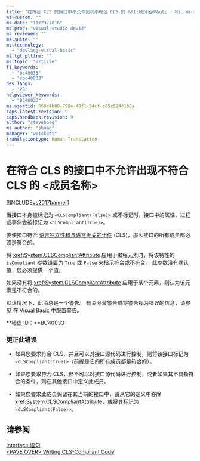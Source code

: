 ```yaml
---
title: "在符合 CLS 的接口中不允许出现不符合 CLS 的 &lt;成员名称&gt; | Microsoft Docs"
ms.custom: ""
ms.date: "11/23/2016"
ms.prod: "visual-studio-dev14"
ms.reviewer: ""
ms.suite: ""
ms.technology: 
  - "devlang-visual-basic"
ms.tgt_pltfrm: ""
ms.topic: "article"
f1_keywords: 
  - "bc40033"
  - "vbc40033"
dev_langs: 
  - "VB"
helpviewer_keywords: 
  - "BC40033"
ms.assetid: 060c4b08-798e-40f1-94cf-c05c524f1b8a
caps.latest.revision: 9
caps.handback.revision: 9
author: "stevehoag"
ms.author: "shoag"
manager: "wpickett"
translationtype: Human Translation
---
```

# 在符合 CLS 的接口中不允许出现不符合 CLS 的 &lt;成员名称&gt;
[!INCLUDE[vs2017banner](../../../csharp/includes/vs2017banner.md)]

当接口本身被标记为 `<CLSCompliant(False)>` 或不标记时，接口中的属性、过程或事件会被标记为 `<CLSCompliant(True)>`。  
  
 要使接口符合 [语言独立性和与语言无关的组件](../Topic/Language%20Independence%20and%20Language-Independent%20Components.md) \(CLS\)，那么接口的所有成员都必须是符合的。  
  
 将 <xref:System.CLSCompliantAttribute> 应用于编程元素时，将该特性的 `isCompliant` 参数设置为 `True` 或 `False` 来指示符合或不符合。  此参数没有默认值，您必须提供一个值。  
  
 如果没有将 <xref:System.CLSCompliantAttribute> 应用于某个元素，则认为该元素是不符合的。  
  
 默认情况下，此消息是一个警告。  有关隐藏警告或将警告视为错误的信息，请参见 [在 Visual Basic 中配置警告](/visual-studio/ide/configuring-warnings-in-visual-basic)。  
  
 **错误 ID：**BC40033  
  
### 更正此错误  
  
-   如果您要求符合 CLS，并且可以对接口源代码进行控制，则将该接口标记为 `<CLSCompliant(True)>`（前提是它的所有成员都是符合的）。  
  
-   如果您要求符合 CLS，但不可以对接口源代码进行控制，或者如果其不具备符合的条件，则在其他接口中定义此成员。  
  
-   如果您要求此成员保留在其当前的接口中，请从它的定义中移除 <xref:System.CLSCompliantAttribute>，或将其标记为 `<CLSCompliant(False)>`。  
  
## 请参阅  
 [Interface 语句](../../../visual-basic/language-reference/statements/interface-statement.md)   
 [\<PAVE OVER\> Writing CLS\-Compliant Code](http://msdn.microsoft.com/zh-cn/4c705105-69a2-4e5e-b24e-0633bc32c7f3)